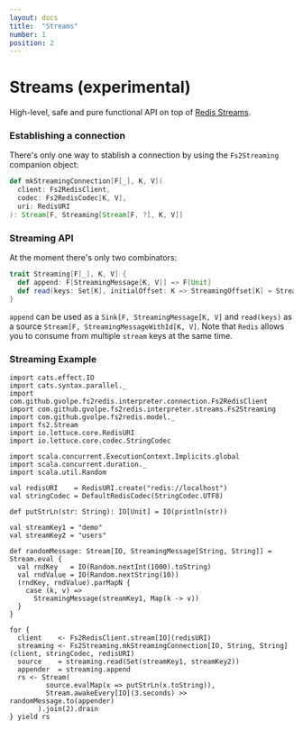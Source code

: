 ```yaml
---
layout: docs
title:  "Streams"
number: 1
position: 2
---
```


# Streams (experimental)

High-level, safe and pure functional API on top of [Redis Streams](https://redis.io/topics/streams-intro).

### Establishing a connection

There's only one way to stablish a connection by using the `Fs2Streaming` companion object:

```scala
def mkStreamingConnection[F[_], K, V](
  client: Fs2RedisClient,
  codec: Fs2RedisCodec[K, V],
  uri: RedisURI
): Stream[F, Streaming[Stream[F, ?], K, V]]
```

### Streaming API

At the moment there's only two combinators:

```scala
trait Streaming[F[_], K, V] {
  def append: F[StreamingMessage[K, V]] => F[Unit]
  def read(keys: Set[K], initialOffset: K => StreamingOffset[K] = StreamingOffset.All[K]): F[StreamingMessageWithId[K, V]]
}
```

`append` can be used as a `Sink[F, StreamingMessage[K, V]` and `read(keys)` as a source `Stream[F, StreamingMessageWithId[K, V]`. Note that `Redis` allows you to consume from multiple `stream` keys at the same time.

### Streaming Example

```tut:silent
import cats.effect.IO
import cats.syntax.parallel._
import com.github.gvolpe.fs2redis.interpreter.connection.Fs2RedisClient
import com.github.gvolpe.fs2redis.interpreter.streams.Fs2Streaming
import com.github.gvolpe.fs2redis.model._
import fs2.Stream
import io.lettuce.core.RedisURI
import io.lettuce.core.codec.StringCodec

import scala.concurrent.ExecutionContext.Implicits.global
import scala.concurrent.duration._
import scala.util.Random

val redisURI    = RedisURI.create("redis://localhost")
val stringCodec = DefaultRedisCodec(StringCodec.UTF8)

def putStrLn(str: String): IO[Unit] = IO(println(str))

val streamKey1 = "demo"
val streamKey2 = "users"

def randomMessage: Stream[IO, StreamingMessage[String, String]] = Stream.eval {
  val rndKey   = IO(Random.nextInt(1000).toString)
  val rndValue = IO(Random.nextString(10))
  (rndKey, rndValue).parMapN {
    case (k, v) =>
      StreamingMessage(streamKey1, Map(k -> v))
  }
}

for {
  client    <- Fs2RedisClient.stream[IO](redisURI)
  streaming <- Fs2Streaming.mkStreamingConnection[IO, String, String](client, stringCodec, redisURI)
  source    = streaming.read(Set(streamKey1, streamKey2))
  appender  = streaming.append
  rs <- Stream(
         source.evalMap(x => putStrLn(x.toString)),
         Stream.awakeEvery[IO](3.seconds) >> randomMessage.to(appender)
       ).join(2).drain
} yield rs
```

